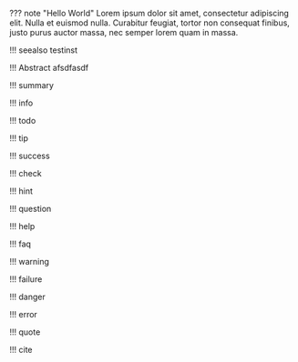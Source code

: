 ??? note "Hello World" 
	Lorem ipsum dolor sit amet, consectetur adipiscing elit. Nulla et euismod
	nulla. Curabitur feugiat, tortor non consequat finibus, justo purus auctor
	massa, nec semper lorem quam in massa.


!!! seealso
	testinst

!!! Abstract
	afsdfasdf

!!! summary

!!! info

!!! todo

!!! tip

!!! success

!!! check

!!! hint

!!! question

!!! help

!!! faq

!!! warning

!!! failure

!!! danger

!!! error

!!! quote

!!! cite
